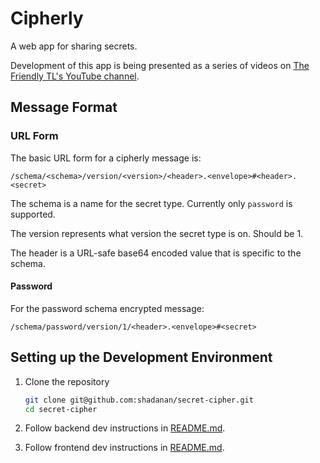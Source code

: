 # Cipherly

A web app for sharing secrets.

Development of this app is being presented as a series of videos on [The Friendly TL's YouTube channel](https://www.youtube.com/@FriendlyTL).

## Message Format

### URL Form

The basic URL form for a cipherly message is:

```
/schema/<schema>/version/<version>/<header>.<envelope>#<header>.<secret>
```

The schema is a name for the secret type. Currently only `password` is supported.

The version represents what version the secret type is on. Should be 1.

The header is a URL-safe base64 encoded value that is specific to the schema.

#### Password

For the password schema encrypted message:

```
/schema/password/version/1/<header>.<envelope>#<secret>
```

## Setting up the Development Environment

1. Clone the repository

   ```sh
   git clone git@github.com:shadanan/secret-cipher.git
   cd secret-cipher
   ```

1. Follow backend dev instructions in [README.md](backend/README.md).

1. Follow frontend dev instructions in [README.md](frontend/README.md).
